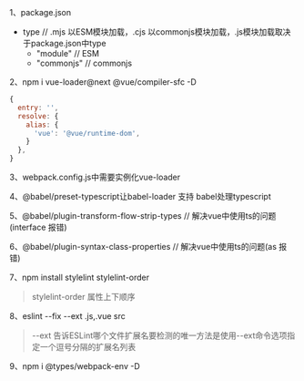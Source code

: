1、package.json
- type            // .mjs 以ESM模块加载，.cjs 以commonjs模块加载，.js模块加载取决于package.json中type
  + "module"      // ESM
  + "commonjs"    // commonjs

2、npm i vue-loader@next @vue/compiler-sfc -D
```js
{
  entry: '',
  resolve: {
    alias: {
      'vue': '@vue/runtime-dom',
    }
  },
}
```

3、webpack.config.js中需要实例化vue-loader

4、@babel/preset-typescript让babel-loader 支持 babel处理typescript

5、@babel/plugin-transform-flow-strip-types // 解决vue中使用ts的问题(interface 报错)

6、@babel/plugin-syntax-class-properties // 解决vue中使用ts的问题(as 报错)

7、npm install stylelint stylelint-order
> stylelint-order 属性上下顺序

8、eslint --fix --ext .js,.vue src
> --ext 告诉ESLint哪个文件扩展名要检测的唯一方法是使用--ext命令选项指定一个逗号分隔的扩展名列表

9、npm i @types/webpack-env -D 